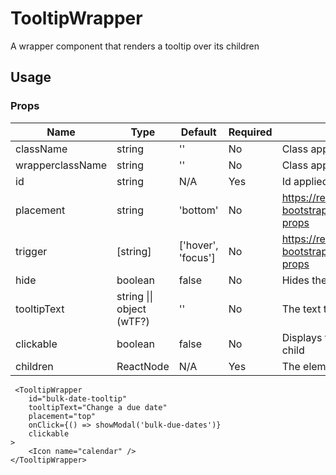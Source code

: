 # TooltipWrapper
A wrapper component that renders a tooltip over its children

## Usage
### Props

| Name                  | Type          | Default       | Required | Description                                         |
| --------------------- |-------------- | ------------- | -------- |---------------------------------------------------- |
| className             | string        | ''            | No       | Class applied to the Tooltip                        |
| wrapperclassName      | string        | ''            | No       | Class applied to the child wrapping <span>          |
| id                    | string        | N/A           | Yes      | Id applied to the tooltip                           |
| placement             | string        | 'bottom'      | No       | https://react-bootstrap.github.io/components/overlays/#overlay-props          |
| trigger               | [string]      | ['hover', 'focus'] | No       | https://react-bootstrap.github.io/components/overlays/#overlay-props          |
| hide                  | boolean       | false         | No       | Hides the tooltip                                   |
| tooltipText           | string \|\| object (wTF?)| ''   | No       | The text to display above the tooltip               |
| clickable             | boolean       | false         | No       | Displays the cursor as a pointer over the tooltips child  |
| children              | ReactNode     | N/A           | Yes      | The elements to display the tooltip over  |

```
 <TooltipWrapper 
    id="bulk-date-tooltip" 
    tooltipText="Change a due date" 
    placement="top" 
    onClick={() => showModal('bulk-due-dates')}
    clickable          
>
    <Icon name="calendar" />
</TooltipWrapper>
```